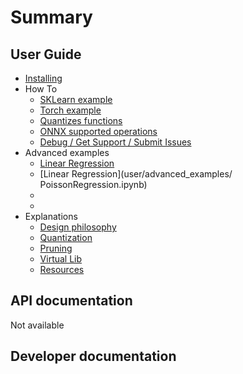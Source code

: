 # Summary

## User Guide

* [Installing](user/basics/installing.md)
* How To
   * [SKLearn example](simple_example_sklearn.md)
   * [Torch example](simple_example_torch.md)
   * [Quantizes functions](reduce_needed_precision.md)
   * [ONNX supported operations](onnx_supported_ops.md)
   * [Debug / Get Support / Submit Issues](debug_support_submit_issues.md)
* Advanced examples
   * [Linear Regression](user/advanced_examples/LinearRegression.ipynb)
   * [](user/advanced_examples/LogisticRegression.ipynb)
  [Linear Regression](user/advanced_examples/ PoissonRegression.ipynb)
   * [](user/advanced_examples/DecisionTreeClassifier.ipynb)
   * [](user/advanced_examples/XGBClassifier.ipynb)
* Explanations
   * [Design philosophy](design_philosophy.md)
   * [Quantization](quantization.md)
   * [Pruning](pruning.md)
   * [Virtual Lib](virtual_lib.md)
   * [Resources](resources.md)

## API documentation

Not available

## Developer documentation
